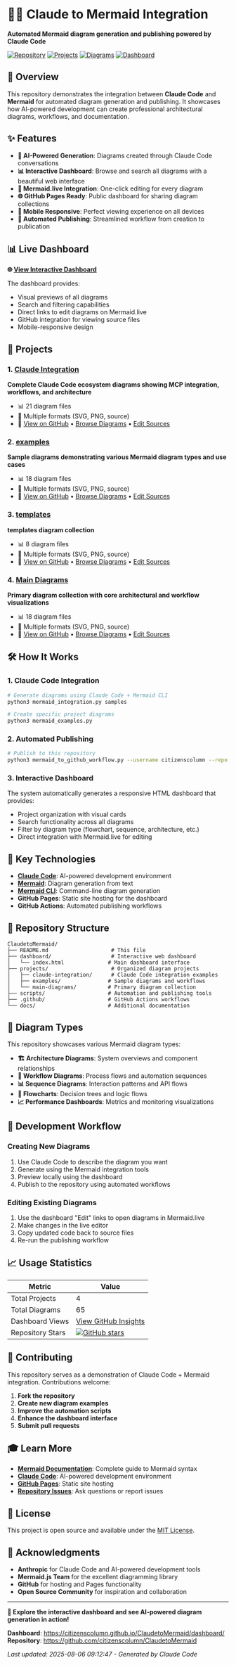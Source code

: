 # 🧜‍♀️ Claude to Mermaid Integration

**Automated Mermaid diagram generation and publishing powered by Claude Code**

[![Repository](https://img.shields.io/badge/Repository-ClaudetoMermaid-blue)](https://github.com/citizenscolumn/ClaudetoMermaid)
[![Projects](https://img.shields.io/badge/Projects-4-green)](#projects)
[![Diagrams](https://img.shields.io/badge/Diagrams-65-orange)](#diagrams)
[![Dashboard](https://img.shields.io/badge/Dashboard-Live-purple)](https://citizenscolumn.github.io/ClaudetoMermaid/dashboard/)

## 🚀 Overview

This repository demonstrates the integration between **Claude Code** and **Mermaid** for automated diagram generation and publishing. It showcases how AI-powered development can create professional architectural diagrams, workflows, and documentation.

## ✨ Features

- **🤖 AI-Powered Generation**: Diagrams created through Claude Code conversations
- **📊 Interactive Dashboard**: Browse and search all diagrams with a beautiful web interface  
- **🔗 Mermaid.live Integration**: One-click editing for every diagram
- **🌐 GitHub Pages Ready**: Public dashboard for sharing diagram collections
- **📱 Mobile Responsive**: Perfect viewing experience on all devices
- **🔄 Automated Publishing**: Streamlined workflow from creation to publication

## 📊 Live Dashboard

**🌐 [View Interactive Dashboard](https://citizenscolumn.github.io/ClaudetoMermaid/dashboard/)**

The dashboard provides:
- Visual previews of all diagrams
- Search and filtering capabilities  
- Direct links to edit diagrams on Mermaid.live
- GitHub integration for viewing source files
- Mobile-responsive design

## 📁 Projects

### 1. [Claude Integration](projects/claude-integration/)
**Complete Claude Code ecosystem diagrams showing MCP integration, workflows, and architecture**
- 📊 21 diagram files
- 🎨 Multiple formats (SVG, PNG, source)
- 🔗 [View on GitHub](projects/claude-integration/) • [Browse Diagrams](projects/claude-integration/diagrams/) • [Edit Sources](projects/claude-integration/source/)

### 2. [examples](projects/examples/)
**Sample diagrams demonstrating various Mermaid diagram types and use cases**
- 📊 18 diagram files
- 🎨 Multiple formats (SVG, PNG, source)
- 🔗 [View on GitHub](projects/examples/) • [Browse Diagrams](projects/examples/diagrams/) • [Edit Sources](projects/examples/source/)

### 3. [templates](projects/templates/)
**templates diagram collection**
- 📊 8 diagram files
- 🎨 Multiple formats (SVG, PNG, source)
- 🔗 [View on GitHub](projects/templates/) • [Browse Diagrams](projects/templates/diagrams/) • [Edit Sources](projects/templates/source/)

### 4. [Main Diagrams](projects/main-diagrams/)
**Primary diagram collection with core architectural and workflow visualizations**
- 📊 18 diagram files
- 🎨 Multiple formats (SVG, PNG, source)
- 🔗 [View on GitHub](projects/main-diagrams/) • [Browse Diagrams](projects/main-diagrams/diagrams/) • [Edit Sources](projects/main-diagrams/source/)



## 🛠️ How It Works

### 1. Claude Code Integration
```bash
# Generate diagrams using Claude Code + Mermaid CLI
python3 mermaid_integration.py samples

# Create specific project diagrams  
python3 mermaid_examples.py
```

### 2. Automated Publishing
```bash  
# Publish to this repository
python3 mermaid_to_github_workflow.py --username citizenscolumn --repo ClaudetoMermaid
```

### 3. Interactive Dashboard
The system automatically generates a responsive HTML dashboard that provides:
- Project organization with visual cards
- Search functionality across all diagrams
- Filter by diagram type (flowchart, sequence, architecture, etc.)
- Direct integration with Mermaid.live for editing

## 🎯 Key Technologies

- **[Claude Code](https://claude.ai/code)**: AI-powered development environment
- **[Mermaid](https://mermaid.js.org/)**: Diagram generation from text
- **[Mermaid CLI](https://github.com/mermaid-js/mermaid-cli)**: Command-line diagram generation
- **GitHub Pages**: Static site hosting for the dashboard
- **GitHub Actions**: Automated publishing workflows

## 📂 Repository Structure

```
ClaudetoMermaid/
├── README.md                    # This file
├── dashboard/                   # Interactive web dashboard
│   └── index.html              # Main dashboard interface
├── projects/                    # Organized diagram projects
│   ├── claude-integration/      # Claude Code integration examples
│   ├── examples/               # Sample diagrams and workflows  
│   └── main-diagrams/          # Primary diagram collection
├── scripts/                    # Automation and publishing tools
├── .github/                    # GitHub Actions workflows
└── docs/                       # Additional documentation
```

## 🎨 Diagram Types

This repository showcases various Mermaid diagram types:

- **🏗️ Architecture Diagrams**: System overviews and component relationships
- **🔄 Workflow Diagrams**: Process flows and automation sequences  
- **📊 Sequence Diagrams**: Interaction patterns and API flows
- **🌊 Flowcharts**: Decision trees and logic flows
- **📈 Performance Dashboards**: Metrics and monitoring visualizations

## 🔧 Development Workflow

### Creating New Diagrams
1. Use Claude Code to describe the diagram you want
2. Generate using the Mermaid integration tools
3. Preview locally using the dashboard
4. Publish to the repository using automated workflows

### Editing Existing Diagrams
1. Use the dashboard "Edit" links to open diagrams in Mermaid.live
2. Make changes in the live editor
3. Copy updated code back to source files
4. Re-run the publishing workflow

## 📈 Usage Statistics

| Metric | Value |
|--------|--------|
| Total Projects | 4 |
| Total Diagrams | 65 |
| Dashboard Views | [View GitHub Insights](https://github.com/citizenscolumn/ClaudetoMermaid/pulse) |
| Repository Stars | [![GitHub stars](https://img.shields.io/github/stars/citizenscolumn/ClaudetoMermaid)](https://github.com/citizenscolumn/ClaudetoMermaid/stargazers) |

## 🤝 Contributing

This repository serves as a demonstration of Claude Code + Mermaid integration. Contributions welcome:

1. **Fork the repository**
2. **Create new diagram examples** 
3. **Improve the automation scripts**
4. **Enhance the dashboard interface**
5. **Submit pull requests**

## 🎓 Learn More

- **[Mermaid Documentation](https://mermaid.js.org/)**: Complete guide to Mermaid syntax
- **[Claude Code](https://claude.ai/code)**: AI-powered development environment
- **[GitHub Pages](https://pages.github.com/)**: Static site hosting
- **[Repository Issues](https://github.com/citizenscolumn/ClaudetoMermaid/issues)**: Ask questions or report issues

## 📜 License

This project is open source and available under the [MIT License](LICENSE).

## 🙏 Acknowledgments

- **Anthropic** for Claude Code and AI-powered development tools
- **Mermaid.js Team** for the excellent diagramming library  
- **GitHub** for hosting and Pages functionality
- **Open Source Community** for inspiration and collaboration

---

**🎉 Explore the interactive dashboard and see AI-powered diagram generation in action!**

**Dashboard**: https://citizenscolumn.github.io/ClaudetoMermaid/dashboard/  
**Repository**: https://github.com/citizenscolumn/ClaudetoMermaid

*Last updated: 2025-08-06 09:12:47 - Generated by Claude Code*
